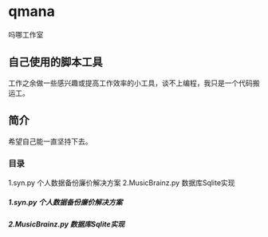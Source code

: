# qmana
吗哪工作室

## 自己使用的脚本工具
工作之余做一些感兴趣或提高工作效率的小工具，谈不上编程，我只是一个代码搬运工。

## 简介
希望自己能一直坚持下去。

### 目录
1.syn.py 个人数据备份廉价解决方案
2.MusicBrainz.py 数据库Sqlite实现

##### 1.syn.py 个人数据备份廉价解决方案

##### 2.MusicBrainz.py 数据库Sqlite实现


